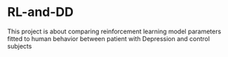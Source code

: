 # RL-and-DD
This project is about comparing reinforcement learning model parameters fitted to human behavior between patient with Depression and control subjects
